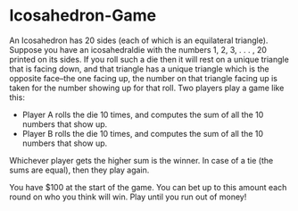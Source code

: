 # Icosahedron-Game

An Icosahedron has 20 sides (each of which is an equilateral triangle). Suppose you have an icosahedraldie with the numbers 1, 2, 3, . . . , 20 printed on its sides. If you roll such a die then it will rest on a unique triangle that is facing down, and that triangle has a unique triangle which is the opposite face–the one facing up, the number on that triangle facing up is taken for the number showing up for that roll. Two players play a game like this:

- Player A rolls the die 10 times, and computes the sum of all the 10 numbers that show up.
- Player B rolls the die 10 times, and computes the sum of all the 10 numbers that show up. 
        
Whichever player gets the higher sum is the winner. In case of a tie (the sums are equal), then they play again.

You have $100 at the start of the game. You can bet up to this amount each round on who you think will win. Play until you run out of money!
